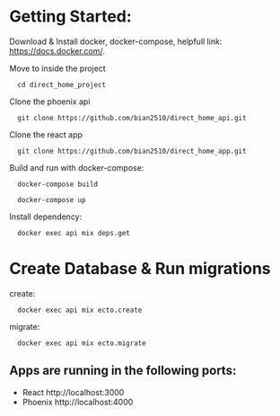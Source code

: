 # Getting Started:

Download & Install docker, docker-compose, helpfull link: https://docs.docker.com/.

Move to inside the project

```
  cd direct_home_project
```

Clone the phoenix api

```
  git clone https://github.com/bian2510/direct_home_api.git
```

Clone the react app

```
  git clone https://github.com/bian2510/direct_home_app.git
```

Build and run with docker-compose:

```
  docker-compose build
```
```
  docker-compose up
```

Install dependency:
```
  docker exec api mix deps.get
```


# Create Database & Run migrations
create:
```
  docker exec api mix ecto.create
```

migrate:
```
  docker exec api mix ecto.migrate
```

## Apps are running in the following ports:

- React http://localhost:3000
- Phoenix http://localhost:4000
